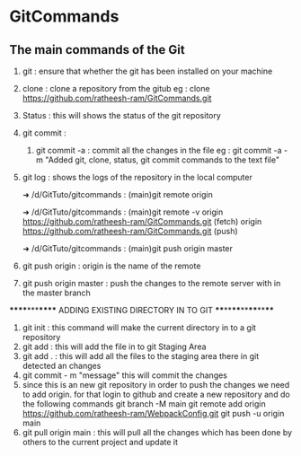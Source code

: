 # GitCommands

## The main commands of the Git

1. git : ensure that whether the git has been installed on your machine
2. clone : clone a repository from the gitub
   eg : clone https://github.com/ratheesh-ram/GitCommands.git
3. Status : this will shows the status of the git repository
4. git commit :
   1. git commit -a : commit all the changes in the file
      eg : git commit -a -m "Added git, clone, status, git commit commands to the text file"
5. git log : shows the logs of the repository in the local computer

   ➜ /d/GitTuto/gitcommands : (main)git remote
   origin

   ➜ /d/GitTuto/gitcommands : (main)git remote -v
   origin https://github.com/ratheesh-ram/GitCommands.git (fetch)
   origin https://github.com/ratheesh-ram/GitCommands.git (push)

   ➜ /d/GitTuto/gitcommands : (main)git push origin master

6. git push origin : origin is the name of the remote
7. git push origin master : push the changes to the remote server with in the master branch

**\*\*\*\***\*\*\***\*\*\*\*** ADDING EXISTING DIRECTORY IN TO GIT **\*\***\*\***\*\***\*\***\*\***\*\***\*\***

1. git init : this command will make the current directory in to a git repository
2. git add <Filename> : this will add the file in to git Staging Area
3. git add . : this will add all the files to the staging area there in git detected an changes
4. git commit - m "message" this will commit the changes
5. since this is an new git repository in order to push the changes we need to add origin. for that login to github and create a new repository and do the following commands
   git branch -M main
   git remote add origin https://github.com/ratheesh-ram/WebpackConfig.git
   git push -u origin main
6. git pull origin main : this will pull all the changes which has been done by others to the current project and update it
